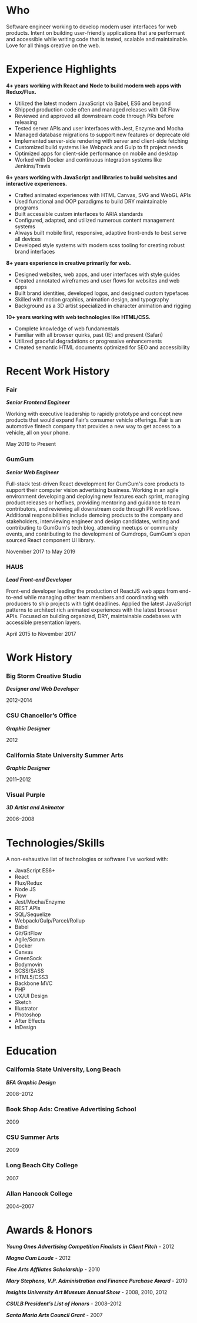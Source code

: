 # Who

Software engineer working to develop modern user interfaces for web products. Intent on building user-friendly applications that are performant and accessible while writing code that is tested, scalable and maintainable. Love for all things creative on the web.

# Experience Highlights

**4+ years working with React and Node to build modern web apps with Redux/Flux.**

-   Utilized the latest modern JavaScript via Babel, ES6 and beyond
-   Shipped production code often and managed releases with Git Flow
-   Reviewed and approved all downstream code through PRs before releasing
-   Tested server APIs and user interfaces with Jest, Enzyme and Mocha
-   Managed database migrations to support new features or deprecate old
-   Implemented server-side rendering with server and client-side fetching
-   Customized build systems like Webpack and Gulp to fit project needs
-   Optimized apps for client-side performance on mobile and desktop
-   Worked with Docker and continuous integration systems like Jenkins/Travis

**6+ years working with JavaScript and libraries to build websites and interactive experiences.**

-   Crafted animated experiences with HTML Canvas, SVG and WebGL APIs
-   Used functional and OOP paradigms to build DRY maintainable programs
-   Built accessible custom interfaces to ARIA standards
-   Configured, adapted, and utilized numerous content management systems
-   Always built mobile first, responsive, adaptive front-ends to best serve all devices
-   Developed style systems with modern scss tooling for creating robust brand interfaces

**8+ years experience in creative primarily for web.**

-   Designed websites, web apps, and user interfaces with style guides
-   Created annotated wireframes and user flows for websites and web apps
-   Built brand identities, developed logos, and designed custom typefaces
-   Skilled with motion graphics, animation design, and typography
-   Background as a 3D artist specialized in character animation and rigging

**10+ years working with web technologies like HTML/CSS.**

-   Complete knowledge of web fundamentals
-   Familiar with all browser quirks, past (IE) and present (Safari)
-   Utilized graceful degradations or progressive enhancements
-   Created semantic HTML documents optimized for SEO and accessibility

# Recent Work History

### Fair

**_Senior Frontend Engineer_**

Working with executive leadership to rapidly prototype and concept new products that would expand Fair's consumer vehicle offerings. Fair is an automotive fintech company that provides a new way to get access to a vehicle, all on your phone.

May 2019 to Present

### GumGum

**_Senior Web Engineer_**

Full-stack test-driven React development for GumGum's core products to support their computer vision advertising business. Working in an agile environment developing and deploying new features each sprint, managing product releases or hotfixes, providing mentoring and guidance to team contributors, and reviewing all downstream code through PR workflows. Additional responsibilities include demoing products to the company and stakeholders, interviewing engineer and design candidates, writing and contributing to GumGum's tech blog, attending meetups or community events, and contributing to the development of Gumdrops, GumGum's open sourced React component UI library.

November 2017 to May 2019

### HAUS

**_Lead Front-end Developer_**

Front-end developer leading the production of ReactJS web apps from end-to-end while managing other team members and coordinating with producers to ship projects with tight deadlines. Applied the latest JavaScript patterns to architect rich animated experiences with the latest browser APIs. Focused on building organized, DRY, maintainable codebases with accessible presentation layers.

April 2015 to November 2017

# Work History

### Big Storm Creative Studio

**_Designer and Web Developer_**

2012–2014

### CSU Chancellor’s Office

**_Graphic Designer_**

2012

### California State University Summer Arts

**_Graphic Designer_**

2011–2012

### Visual Purple

**_3D Artist and Animator_**

2006–2008

# Technologies/Skills

A non-exhaustive list of technologies or software I've worked with:

<div class="two-column">

-   JavaScript ES6+
-   React
-   Flux/Redux
-   Node JS
-   Flow
-   Jest/Mocha/Enzyme
-   REST APIs
-   SQL/Sequelize
-   Webpack/Gulp/Parcel/Rollup
-   Babel
-   Git/GitFlow
-   Agile/Scrum
-   Docker
-   Canvas
-   GreenSock
-   Bodymovin
-   SCSS/SASS
-   HTML5/CSS3
-   Backbone MVC
-   PHP
-   UX/UI Design
-   Sketch
-   Illustrator
-   Photoshop
-   After Effects
-   InDesign

</div>

# Education

### California State University, Long Beach

**_BFA Graphic Design_**

2008–2012

### Book Shop Ads: Creative Advertising School

2009

### CSU Summer Arts

2009

### Long Beach City College

2007

### Allan Hancock College

2004–2007

# Awards & Honors

**_Young Ones Advertising Competition Finalists in Client Pitch_** - 2012

**_Magna Cum Laude_** - 2012

**_Fine Arts Affliates Scholarship_** - 2010

**_Mary Stephens, V.P. Administration and Finance Purchase Award_** - 2010

**_Insights University Art Museum Annual Show_** - 2008, 2010, 2012

**_CSULB President’s List of Honors_** - 2008–2012

**_Santa Maria Arts Council Grant_** - 2007
